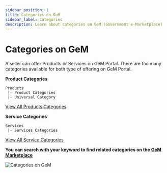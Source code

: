```yaml
---
sidebar_position: 1
title: Categories on GeM
sidebar_label: Categories
description: Learn about categories on GeM (Government e-Marketplace)
---
```


# Categories on GeM
A seller can offer Products or Services on GeM Portal. There are too many categories available for both type of offering on GeM Portal.

**Product Categories**

```
Products
 |- Product Categories
 |- Universal Category
 ```

[View All Products Categories](https://mkp.gem.gov.in/browse_nodes/browse_list#!/categories)

**Service Categories**

```
Services
 |- Services Categories

 ```

[View All Service Categories](https://mkp.gem.gov.in/services#!/browse/)

**You can search with your keyword to find related categories on the [GeM Marketplace](https://mkp.gem.gov.in/market)**

![Categories on GeM](/img/doc/categories.jpg)